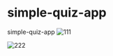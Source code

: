 # simple-quiz-app
simple-quiz-app
![111](https://user-images.githubusercontent.com/68387753/226816250-9e0d5763-413e-43f9-a8e4-4ababb84603d.png)

![222](https://user-images.githubusercontent.com/68387753/226816256-2bfa645f-3f06-410a-b837-8acdaa1b8a2b.png)
